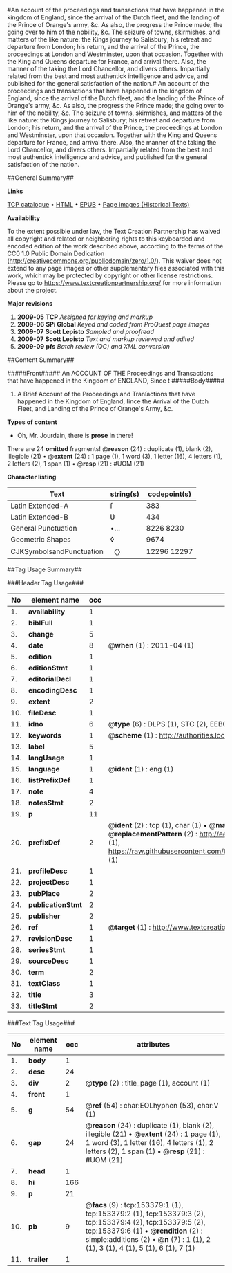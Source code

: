 #An account of the proceedings and transactions that have happened in the kingdom of England, since the arrival of the Dutch fleet, and the landing of the Prince of Orange's army, &c. As also, the progress the Prince made; the going over to him of the nobility, &c. The seizure of towns, skirmishes, and matters of the like nature: the Kings journey to Salisbury; his retreat and departure from London; his return, and the arrival of the Prince, the proceedings at London and Westminster, upon that occasion. Together with the King and Queens departure for France, and arrival there. Also, the manner of the taking the Lord Chancellor, and divers others. Impartially related from the best and most authentick intelligence and advice, and published for the general satisfaction of the nation.#
An account of the proceedings and transactions that have happened in the kingdom of England, since the arrival of the Dutch fleet, and the landing of the Prince of Orange's army, &c. As also, the progress the Prince made; the going over to him of the nobility, &c. The seizure of towns, skirmishes, and matters of the like nature: the Kings journey to Salisbury; his retreat and departure from London; his return, and the arrival of the Prince, the proceedings at London and Westminster, upon that occasion. Together with the King and Queens departure for France, and arrival there. Also, the manner of the taking the Lord Chancellor, and divers others. Impartially related from the best and most authentick intelligence and advice, and published for the general satisfaction of the nation.

##General Summary##

**Links**

[TCP catalogue](http://www.ota.ox.ac.uk/tcp/)  • 
[HTML](http://tei.it.ox.ac.uk/tcp/Texts-HTML/free/A75/A75505.html)  • 
[EPUB](http://tei.it.ox.ac.uk/tcp/Texts-EPUB/free/A75/A75505.epub) • 
[Page images (Historical Texts)](https://historicaltexts.jisc.ac.uk/eebo-99895859e)

**Availability**

To the extent possible under law, the Text Creation Partnership has waived all copyright and related or neighboring rights to this keyboarded and encoded edition of the work described above, according to the terms of the CC0 1.0 Public Domain Dedication (http://creativecommons.org/publicdomain/zero/1.0/). This waiver does not extend to any page images or other supplementary files associated with this work, which may be protected by copyright or other license restrictions. Please go to https://www.textcreationpartnership.org/ for more information about the project.

**Major revisions**

1. __2009-05__ __TCP__ *Assigned for keying and markup*
1. __2009-06__ __SPi Global__ *Keyed and coded from ProQuest page images*
1. __2009-07__ __Scott Lepisto__ *Sampled and proofread*
1. __2009-07__ __Scott Lepisto__ *Text and markup reviewed and edited*
1. __2009-09__ __pfs__ *Batch review (QC) and XML conversion*

##Content Summary##

#####Front#####
An ACCOUNT OF THE Proceedings and Transactions that have happened in the Kingdom of ENGLAND, Since t
#####Body#####

1. A Brief Account of the Proceedings and Tranſactions that have happened in the Kingdom of England, ſince the Arrival of the Dutch Fleet, and Landing of the Prince of Orange's Army, &c.

**Types of content**

  * Oh, Mr. Jourdain, there is **prose** in there!

There are 24 **omitted** fragments! 
 @__reason__ (24) : duplicate (1), blank (2), illegible (21)  •  @__extent__ (24) : 1 page (1), 1 word (3), 1 letter (16), 4 letters (1), 2 letters (2), 1 span (1)  •  @__resp__ (21) : #UOM (21)

**Character listing**


|Text|string(s)|codepoint(s)|
|---|---|---|
|Latin Extended-A|ſ|383|
|Latin Extended-B|Ʋ|434|
|General Punctuation|•…|8226 8230|
|Geometric Shapes|◊|9674|
|CJKSymbolsandPunctuation|〈〉|12296 12297|

##Tag Usage Summary##

###Header Tag Usage###

|No|element name|occ|attributes|
|---|---|---|---|
|1.|__availability__|1||
|2.|__biblFull__|1||
|3.|__change__|5||
|4.|__date__|8| @__when__ (1) : 2011-04 (1)|
|5.|__edition__|1||
|6.|__editionStmt__|1||
|7.|__editorialDecl__|1||
|8.|__encodingDesc__|1||
|9.|__extent__|2||
|10.|__fileDesc__|1||
|11.|__idno__|6| @__type__ (6) : DLPS (1), STC (2), EEBO-CITATION (1), PROQUEST (1), VID (1)|
|12.|__keywords__|1| @__scheme__ (1) : http://authorities.loc.gov/ (1)|
|13.|__label__|5||
|14.|__langUsage__|1||
|15.|__language__|1| @__ident__ (1) : eng (1)|
|16.|__listPrefixDef__|1||
|17.|__note__|4||
|18.|__notesStmt__|2||
|19.|__p__|11||
|20.|__prefixDef__|2| @__ident__ (2) : tcp (1), char (1)  •  @__matchPattern__ (2) : ([0-9\-]+):([0-9IVX]+) (1), (.+) (1)  •  @__replacementPattern__ (2) : http://eebo.chadwyck.com/downloadtiff?vid=$1&page=$2 (1), https://raw.githubusercontent.com/textcreationpartnership/Texts/master/tcpchars.xml#$1 (1)|
|21.|__profileDesc__|1||
|22.|__projectDesc__|1||
|23.|__pubPlace__|2||
|24.|__publicationStmt__|2||
|25.|__publisher__|2||
|26.|__ref__|1| @__target__ (1) : http://www.textcreationpartnership.org/docs/. (1)|
|27.|__revisionDesc__|1||
|28.|__seriesStmt__|1||
|29.|__sourceDesc__|1||
|30.|__term__|2||
|31.|__textClass__|1||
|32.|__title__|3||
|33.|__titleStmt__|2||


###Text Tag Usage###

|No|element name|occ|attributes|
|---|---|---|---|
|1.|__body__|1||
|2.|__desc__|24||
|3.|__div__|2| @__type__ (2) : title_page (1), account (1)|
|4.|__front__|1||
|5.|__g__|54| @__ref__ (54) : char:EOLhyphen (53), char:V (1)|
|6.|__gap__|24| @__reason__ (24) : duplicate (1), blank (2), illegible (21)  •  @__extent__ (24) : 1 page (1), 1 word (3), 1 letter (16), 4 letters (1), 2 letters (2), 1 span (1)  •  @__resp__ (21) : #UOM (21)|
|7.|__head__|1||
|8.|__hi__|166||
|9.|__p__|21||
|10.|__pb__|9| @__facs__ (9) : tcp:153379:1 (1), tcp:153379:2 (1), tcp:153379:3 (2), tcp:153379:4 (2), tcp:153379:5 (2), tcp:153379:6 (1)  •  @__rendition__ (2) : simple:additions (2)  •  @__n__ (7) : 1 (1), 2 (1), 3 (1), 4 (1), 5 (1), 6 (1), 7 (1)|
|11.|__trailer__|1||
